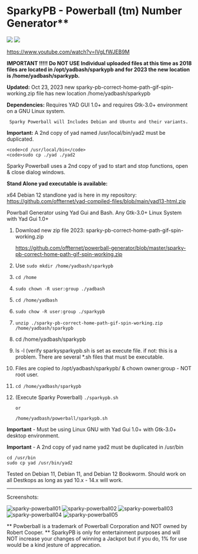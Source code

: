 # SparkyPB - Powerball (tm) Number Generator**

<img src="https://github.com/offternet/powerball-generator/blob/master/sparkypb-icon.png"> <img src="https://github.com/offternet/powerball-generator/blob/master/sparky-pb-300banner.png">

https://www.youtube.com/watch?v=IVgLfWJEB9M

**IMPORTANT !!!!!    Do NOT USE Individual uploaded files at this time as 2018 files are located in /opt/yadbash/sparkypb and for 2023 the new location is /home/yadbash/sparkypb.**

**Updated:** Oct 23, 2023 new sparky-pb-correct-home-path-gif-spin-working.zip file has new location /home/yadbash/sparkypb

**Dependencies:** Requires YAD GUI 1.0+ and requires Gtk-3.0+ environment on a GNU Linux system. 

     Sparky Powerball will Includes Debian and Ubuntu and their variants.

**Important:** A 2nd copy of yad named /usr/local/bin/yad2 must be duplicated.

    <code>cd /usr/local/bin</code>
    <code>sudo cp ./yad ./yad2

Sparky Powerball uses a 2nd copy of yad to start and stop functions, open & close dialog windows.

**Stand Alone yad executable is available:**

x64 Debian 12 standlone yad is here in my repository: https://github.com/offternet/yad-compiled-files/blob/main/yad13-html.zip

Powrball Generator using Yad Gui and Bash.  Any Gtk-3.0+ Linux System with Yad Gui 1.0+

1. Download new zip file 2023: sparky-pb-correct-home-path-gif-spin-working.zip

   https://github.com/offternet/powerball-generator/blob/master/sparky-pb-correct-home-path-gif-spin-working.zip

2. Use <code>sudo mkdir /home/yadbash/sparkypb</code>

3. <code>cd /home</code>

4. <code>sudo chown -R user:group ./yadbash</code>

5. <code>cd /home/yadbash</code>

6. <code>sudo chow -R user:group ./sparkypb</code>

7. <code>unzip ./sparky-pb-correct-home-path-gif-spin-working.zip /home/yadbash/sparkypb</code>

8. cd /home/yadbash/sparkypb

9. ls -l  (verify sparkysparkypb.sh is set as execute file. if not: this is a problem. There are several *.sh files that must be executable.

10. Files are copied to /opt/yadbash/sparkypb/  & chown owner:group - NOT root user.

11. <code>cd /home/yadbash/sparkypb</code>

12. (Execute Sparky Powerball) <code>./sparkypb.sh</code>
    
        or
        
        /home/yadbash/powerball/sparkypb.sh
    

**Important** - Must be using Linux GNU with Yad Gui 1.0+ with Gtk-3.0+ desktop environment.

**Important** - A 2nd copy of yad name yad2 must be duplicated in /usr/bin 

    cd /usr/bin
    sudo cp yad /usr/bin/yad2


Tested on Debian 11, Debian 11, and Debian 12 Bookworm. Should work on all Destkops as long as yad 10.x - 14.x will work.

----------------------
Screenshots:

![sparky-powerball01](https://user-images.githubusercontent.com/68208919/149611198-1972649b-d6f1-4bfb-9a0d-de058b526589.png)
![sparky-powerball02](https://user-images.githubusercontent.com/68208919/149611256-21fe21f2-b287-49ae-8302-775348c1c6c6.png)
![sparky-powerball03](https://user-images.githubusercontent.com/68208919/149611271-89441f40-8528-4cf7-b8f1-06523390e94a.png)
![sparky-powerball04](https://user-images.githubusercontent.com/68208919/149611282-bcf39a8c-6210-4a53-bace-bb51a67dbab4.png)
![sparky-powerball05](https://user-images.githubusercontent.com/68208919/149611288-738db17c-2724-4ce4-8f13-afe433160e6d.png)

** Powberball is a trademark of Powerball Corporation and NOT owned by Robert Cooper. 
** SparkyPB is only for entertainment purposes and will NOT increase your changes of winning a Jackpot but if you do, 1% for use would be a kind jesture of apprecation.
